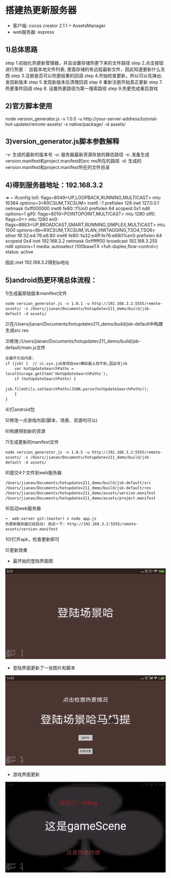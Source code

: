 # 搭建热更新服务器
* 客户端: cocos creator 2.1.1 + AssetsManager
* web服务器: express

## 1)总体思路
step 1.初始化热更新管理器，并且设置存储热更下来的文件路径
step 2.点击按钮进行热更： 加载本地文件列表; 里面存储的有远程最新文件，因此知道更新什么东西
step 3.注册是否可以热更结果的回调
step 4.开始检查更新，所以可以先弹出: 发现新版本
step 5 发现新版本后清理回调
step 6 重新注册开始真正更新
step 7.热更事件回调
step 8. 设置热更路径为第一搜索路径
step 9.热更完成重启游戏


## 2)官方脚本使用
node version_generator.js -v 1.0.0 -u http://your-server-address/tutorial-hot-update/remote-assets/ -s native/package/ -d assets/

## 3)version_generator.js脚本参数解释
-v: 生成的最新的版本号
-u: 服务器最新资源存放的静态路径
-s: 准备生成version.manifest和project.manifest的src res所在的路径
-d: 生成的version.manifest和project.manifest所在的文件目录


## 4)得到服务器地址：192.168.3.2
➜  ~ ifconfig
lo0: flags=8049<UP,LOOPBACK,RUNNING,MULTICAST> mtu 16384
	options=3<RXCSUM,TXCSUM>
	inet6 ::1 prefixlen 128
	inet 127.0.0.1 netmask 0xff000000
	inet6 fe80::1%lo0 prefixlen 64 scopeid 0x1
	nd6 options=1<PERFORMNUD>
gif0: flags=8010<POINTOPOINT,MULTICAST> mtu 1280
stf0: flags=0<> mtu 1280
en0: flags=8863<UP,BROADCAST,SMART,RUNNING,SIMPLEX,MULTICAST> mtu 1500
	options=6b<RXCSUM,TXCSUM,VLAN_HWTAGGING,TSO4,TSO6>
	ether f8:32:e4:76:e6:80
	inet6 fe80::fa32:e4ff:fe76:e680%en0 prefixlen 64 scopeid 0x4
	inet 192.168.3.2 netmask 0xffffff00 broadcast 192.168.3.255
	nd6 options=1<PERFORMNUD>
	media: autoselect (100baseTX <full-duplex,flow-control>)
	status: active

因此:inet 192.168.3.2得到ip地址

## 5)android热更环境总体流程：
1)生成最原始版本manifest文件
```
node version_generator.js -v 1.0.1 -u http://192.168.3.2:5555/remote-assets/ -s /Users/jianan/Documents/hotupdatev211_demo/build/jsb-default -d assets/
```

2)在/Users/jianan/Documents/hotupdatev211_demo/build/jsb-default中构建生成src res

3)修改:/Users/jianan/Documents/hotupdatev211_demo/build/jsb-default/main.js文件
```
在最开头加内容:
if (jsb) {  // cc.sys.jsb发现在mac模拟器上找不到,因此写jsb
    var hotUpdateSearchPaths = localStorage.getItem('HotUpdateSearchPaths');
    if (hotUpdateSearchPaths) {
        jsb.fileUtils.setSearchPaths(JSON.parse(hotUpdateSearchPaths));
    }
}
```

4)打android包

5)修改一点游戏内容(脚本、场景、资源均可以)

6)构建得到新的资源

7)生成更新的manifest文件
```
node version_generator.js -v 1.0.5 -u http://192.168.3.2:5555/remote-assets/ -s /Users/jianan/Documents/hotupdatev211_demo/build/jsb-default -d assets/
```

8)提交4个文件到web服务器
```
/Users/jianan/Documents/hotupdatev211_demo/build/jsb-default/src
/Users/jianan/Documents/hotupdatev211_demo/build/jsb-default/res
/Users/jianan/Documents/hotupdatev211_demo/assets/version.manifest
/Users/jianan/Documents/hotupdatev211_demo/assets/project.manifest
```

9)启动web服务器
```
➜  web-server git:(master) ✗ node app.js
热更新服务器已经启动! 测试一下: http://192.168.3.2:5555/remote-assets/version.manifest
```

10)打开apk，检查更新即可

5)更新效果
*  最开始的登陆界面图

![](./imgs/1.jpg)

*  登陆界面更新了一张图片和脚本

![](./imgs/2.jpg)

*  游戏界面更新

![](./imgs/3.jpg)


